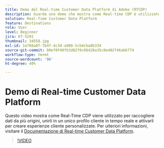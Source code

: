```yaml
---
title: Demo del Real-time Customer Data Platform di Adobe (RTCDP)
description: Guarda una demo che mostra come Real-time CDP è utilizzato per raccogliere dati da più origini, unirli in un unico profilo cliente in tempo reale e attivarli per creare esperienze cliente personalizzate.
solution: Real-Time Customer Data Platform
feature: Destinations
role: User
level: Beginner
jira: KT-5291
thumbnail: 34558.jpg
exl-id: 1e766a0f-7b4f-4c3d-a908-5cb4cba8b334
source-git-commit: 00ef0f40fb3d82f0c06428a35c0e402f46ab6774
workflow-type: tm+mt
source-wordcount: '96'
ht-degree: 40%

---
```


# Demo di Real-time Customer Data Platform

Questo video mostra come Real-Time CDP viene utilizzato per raccogliere dati da più origini, unirli in un unico profilo cliente in tempo reale e attivarli per creare esperienze cliente personalizzate. Per ulteriori informazioni, visitare il [Documentazione di Real-time Customer Data Platform](https://experienceleague.adobe.com/docs/experience-platform/rtcdp/overview.html?lang=it).

>[!VIDEO](https://video.tv.adobe.com/v/34558?learn=on)
